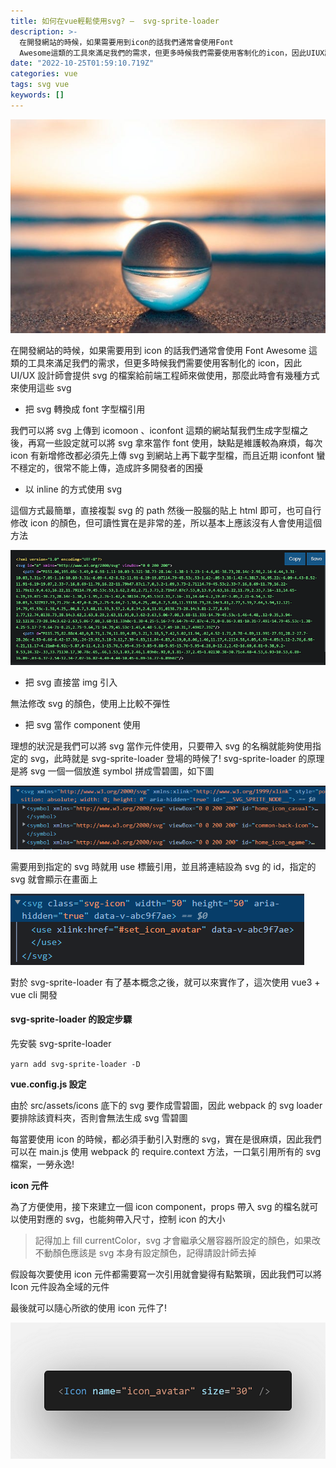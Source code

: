 ```yaml
---
title: 如何在vue輕鬆使用svg? —  svg-sprite-loader
description: >-
  在開發網站的時候，如果需要用到icon的話我們通常會使用Font
  Awesome這類的工具來滿足我們的需求，但更多時候我們需要使用客制化的icon，因此UIUX設計師會提供svg的檔案給前端工程師來做使用，那麼此時會有幾種方式來使用這些svg
date: "2022-10-25T01:59:10.719Z"
categories: vue
tags: svg vue
keywords: []
---
```


![](/img/1__XZRV__clX2gUqNkWozl5MHw.jpeg)

在開發網站的時候，如果需要用到 icon 的話我們通常會使用 Font Awesome 這類的工具來滿足我們的需求，但更多時候我們需要使用客制化的 icon，因此 UI/UX 設計師會提供 svg 的檔案給前端工程師來做使用，那麼此時會有幾種方式來使用這些 svg

- 把 svg 轉換成 font 字型檔引用

我們可以將 svg 上傳到 icomoon 、iconfont 這類的網站幫我們生成字型檔之後，再寫一些設定就可以將 svg 拿來當作 font 使用，缺點是維護較為麻煩，每次 icon 有新增修改都必須先上傳 svg 到網站上再下載字型檔，而且近期 iconfont 蠻不穩定的，很常不能上傳，造成許多開發者的困擾

- 以 inline 的方式使用 svg

這個方式最簡單，直接複製 svg 的 path 然後一股腦的貼上 html 即可，也可自行修改 icon 的顏色，但可讀性實在是非常的差，所以基本上應該沒有人會使用這個方法

![](/img/1__oWIo4ehgUgErm4RPQH9AFQ.png)

- 把 svg 直接當 img 引入

無法修改 svg 的顏色，使用上比較不彈性

- 把 svg 當作 component 使用

理想的狀況是我們可以將 svg 當作元件使用，只要帶入 svg 的名稱就能夠使用指定的 svg，此時就是 svg-sprite-loader 登場的時候了! svg-sprite-loader 的原理是將 svg 一個一個放進 symbol 拼成雪碧圖，如下圖

![](/img/1__ieqVj__OY83uaUy__vSsyzhA.png)

需要用到指定的 svg 時就用 use 標籤引用，並且將連結設為 svg 的 id，指定的 svg 就會顯示在畫面上

![](/img/1__5yOaRxSg4rTEc2aElADDuQ.png)

對於 svg-sprite-loader 有了基本概念之後，就可以來實作了，這次使用 vue3 + vue cli 開發

#### svg-sprite-loader 的設定步驟

先安裝 svg-sprite-loader

`yarn add svg-sprite-loader -D`

**vue.config.js 設定**

由於 src/assets/icons 底下的 svg 要作成雪碧圖，因此 webpack 的 svg loader 要排除該資料夾，否則會無法生成 svg 雪碧圖

每當要使用 icon 的時候，都必須手動引入對應的 svg，實在是很麻煩，因此我們可以在 main.js 使用 webpack 的 require.context 方法，一口氣引用所有的 svg 檔案，一勞永逸!

**icon 元件**

為了方便使用，接下來建立一個 icon component，props 帶入 svg 的檔名就可以使用對應的 svg，也能夠帶入尺寸，控制 icon 的大小

> 記得加上 fill currentColor，svg 才會繼承父層容器所設定的顏色，如果改不動顏色應該是 svg 本身有設定顏色，記得請設計師去掉

假設每次要使用 icon 元件都需要寫一次引用就會變得有點繁瑣，因此我們可以將 Icon 元件設為全域的元件

最後就可以隨心所欲的使用 icon 元件了!

![](/img/1__9wnT6TmkxoNiY4hVdo6Qrw.png)
